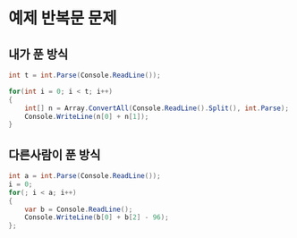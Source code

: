 # 예제 반복문 문제

## 내가 푼 방식
``` cs
int t = int.Parse(Console.ReadLine());

for(int i = 0; i < t; i++)
{
    int[] n = Array.ConvertAll(Console.ReadLine().Split(), int.Parse);
    Console.WriteLine(n[0] + n[1]);
}
```

## 다른사람이 푼 방식
``` cs
int a = int.Parse(Console.ReadLine());
i = 0;
for(; i < a; i++)
{
    var b = Console.ReadLine();
    Console.WriteLine(b[0] + b[2] - 96);
};
```
